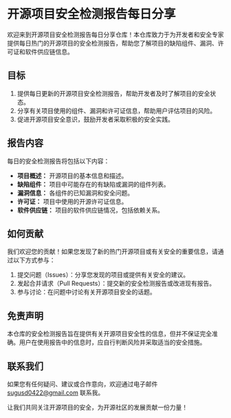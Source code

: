 # 开源项目安全检测报告每日分享

欢迎来到开源项目安全检测报告每日分享仓库！本仓库致力于为开发者和安全专家提供每日热门的开源项目的安全检测报告，帮助您了解项目的缺陷组件、漏洞、许可证和软件供应链信息。

## 目标

1. 提供每日更新的开源项目安全检测报告，帮助开发者及时了解项目的安全状态。
2. 分享有关项目使用的组件、漏洞和许可证信息，帮助用户评估项目的风险。
3. 促进开源项目安全意识，鼓励开发者采取积极的安全实践。

## 报告内容

每日的安全检测报告将包括以下内容：

- **项目概述：** 开源项目的基本信息和描述。
- **缺陷组件：** 项目中可能存在的有缺陷或漏洞的组件列表。
- **漏洞信息：** 各组件的已知漏洞和安全问题。
- **许可证：** 项目中使用的开源许可证信息。
- **软件供应链：** 项目的软件供应链情况，包括依赖关系。

## 如何贡献

我们欢迎您的贡献！如果您发现了新的热门开源项目或有关安全的重要信息，请通过以下方式参与：

1. 提交问题（Issues）：分享您发现的项目或提供有关安全的建议。
2. 发起合并请求（Pull Requests）：提交新的安全检测报告或改进现有报告。
3. 参与讨论：在问题中讨论有关开源项目安全的话题。

## 免责声明

本仓库的安全检测报告旨在提供有关开源项目安全性的信息，但并不保证完全准确。用户在使用报告中的信息时，应自行判断风险并采取适当的安全措施。

## 联系我们

如果您有任何疑问、建议或合作意向，欢迎通过电子邮件 [sugusd0422@gmail.com](mailto:sugusd0422@gmail.com) 联系我。

让我们共同关注开源项目的安全，为开源社区的发展贡献一份力量！